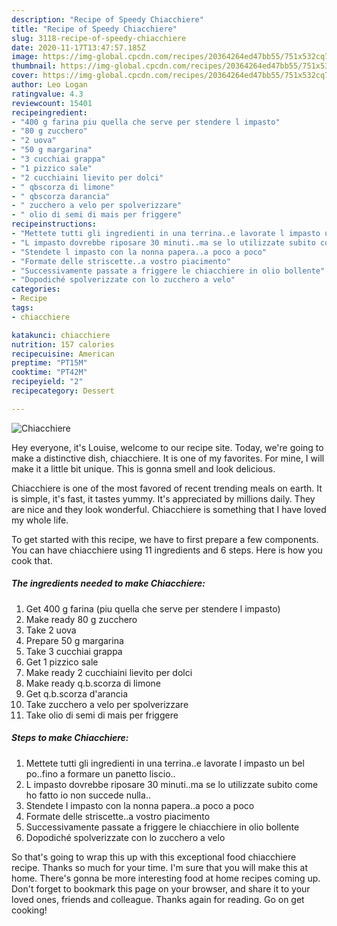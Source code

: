 ```yaml
---
description: "Recipe of Speedy Chiacchiere"
title: "Recipe of Speedy Chiacchiere"
slug: 3118-recipe-of-speedy-chiacchiere
date: 2020-11-17T13:47:57.185Z
image: https://img-global.cpcdn.com/recipes/20364264ed47bb55/751x532cq70/chiacchiere-recipe-main-photo.jpg
thumbnail: https://img-global.cpcdn.com/recipes/20364264ed47bb55/751x532cq70/chiacchiere-recipe-main-photo.jpg
cover: https://img-global.cpcdn.com/recipes/20364264ed47bb55/751x532cq70/chiacchiere-recipe-main-photo.jpg
author: Leo Logan
ratingvalue: 4.3
reviewcount: 15401
recipeingredient:
- "400 g farina piu quella che serve per stendere l impasto"
- "80 g zucchero"
- "2 uova"
- "50 g margarina"
- "3 cucchiai grappa"
- "1 pizzico sale"
- "2 cucchiaini lievito per dolci"
- " qbscorza di limone"
- " qbscorza darancia"
- " zucchero a velo per spolverizzare"
- " olio di semi di mais per friggere"
recipeinstructions:
- "Mettete tutti gli ingredienti in una terrina..e lavorate l impasto un bel po..fino a formare un panetto liscio.."
- "L impasto dovrebbe riposare 30 minuti..ma se lo utilizzate subito come ho fatto io non succede nulla.."
- "Stendete l impasto con la nonna papera..a poco a poco"
- "Formate delle striscette..a vostro piacimento"
- "Successivamente passate a friggere le chiacchiere in olio bollente"
- "Dopodiché spolverizzate con lo zucchero a velo"
categories:
- Recipe
tags:
- chiacchiere

katakunci: chiacchiere 
nutrition: 157 calories
recipecuisine: American
preptime: "PT15M"
cooktime: "PT42M"
recipeyield: "2"
recipecategory: Dessert

---
```



![Chiacchiere](https://img-global.cpcdn.com/recipes/20364264ed47bb55/751x532cq70/chiacchiere-recipe-main-photo.jpg)

Hey everyone, it's Louise, welcome to our recipe site. Today, we're going to make a distinctive dish, chiacchiere. It is one of my favorites. For mine, I will make it a little bit unique. This is gonna smell and look delicious.



Chiacchiere is one of the most favored of recent trending meals on earth. It is simple, it's fast, it tastes yummy. It's appreciated by millions daily. They are nice and they look wonderful. Chiacchiere is something that I have loved my whole life.


To get started with this recipe, we have to first prepare a few components. You can have chiacchiere using 11 ingredients and 6 steps. Here is how you cook that.

<!--inarticleads1-->

##### The ingredients needed to make Chiacchiere:

1. Get 400 g farina (piu quella che serve per stendere l impasto)
1. Make ready 80 g zucchero
1. Take 2 uova
1. Prepare 50 g margarina
1. Take 3 cucchiai grappa
1. Get 1 pizzico sale
1. Make ready 2 cucchiaini lievito per dolci
1. Make ready  q.b.scorza di limone
1. Get  q.b.scorza d&#39;arancia
1. Take  zucchero a velo per spolverizzare
1. Take  olio di semi di mais per friggere




<!--inarticleads2-->

##### Steps to make Chiacchiere:

1. Mettete tutti gli ingredienti in una terrina..e lavorate l impasto un bel po..fino a formare un panetto liscio..
1. L impasto dovrebbe riposare 30 minuti..ma se lo utilizzate subito come ho fatto io non succede nulla..
1. Stendete l impasto con la nonna papera..a poco a poco
1. Formate delle striscette..a vostro piacimento
1. Successivamente passate a friggere le chiacchiere in olio bollente
1. Dopodiché spolverizzate con lo zucchero a velo




So that's going to wrap this up with this exceptional food chiacchiere recipe. Thanks so much for your time. I'm sure that you will make this at home. There's gonna be more interesting food at home recipes coming up. Don't forget to bookmark this page on your browser, and share it to your loved ones, friends and colleague. Thanks again for reading. Go on get cooking!
